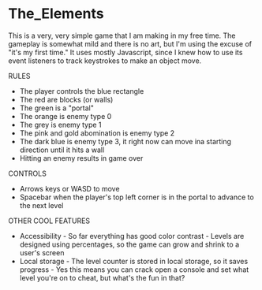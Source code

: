 # The_Elements
This is a very, very simple game that I am making in my free time. 
The gameplay is somewhat mild and there is no art, but I'm using the excuse of "it's my first time."
It uses mostly Javascript, since I knew how to use its event listeners to track keystrokes to make an object move.

RULES
- The player controls the blue rectangle
- The red are blocks (or walls)
- The green is a "portal"
- The orange is enemy type 0
- The grey is enemy type 1
- The pink and gold abomination is enemy type 2
- The dark blue is enemy type 3, it right now can move ina  starting direction until it hits a wall
- Hitting an enemy results in game over

CONTROLS
- Arrows keys or WASD to move
- Spacebar when the player's top left corner is in the portal to advance to the next level

OTHER COOL FEATURES
- Accessibility - So far everything has good color contrast
                - Levels are designed using percentages, so the game can grow and shrink to a user's screen
- Local storage - The level counter is stored in local storage, so it saves progress
                - Yes this means you can crack open a console and set what level you're on to cheat, but what's the fun in that?
